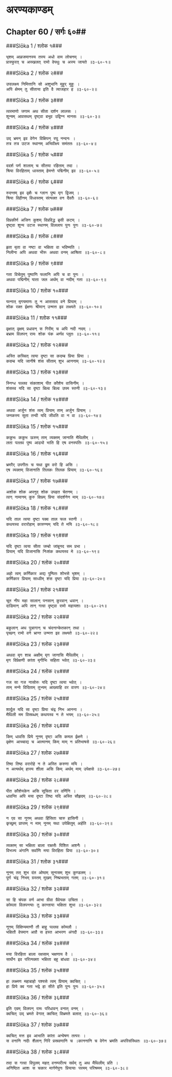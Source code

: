 अरण्यकाण्डम्
===============================


## Chapter 60  / सर्गः ६०##


###Slōka 1 / श्लोक १###


    भृशम् आव्रजमानस्य तस्य अधो वाम लोचनम् ।
    प्रास्फुरत् च अस्खलत् रामो वेपथुः च अस्य जायते ॥३-६०-१॥


###Slōka 2 / श्लोक २###


    उपालक्ष्य निमित्तानि सो अशुभानि मुहुर् मुहुः ।
    अपि क्षेमम् तु सीताया इति वै व्याजहार ह ॥३-६०-२॥


###Slōka 3 / श्लोक ३###


    त्वरमाणो जगाम अथ सीता दर्शन लालसः ।
    शून्यम् आवसथम् दृष्ट्वा बभूव उद्विग्न मानसः ॥३-६०-३॥


###Slōka 4 / श्लोक ४###


    उद् भ्रमन् इव वेगेन विक्षिपन् रघु नन्दनः ।
    तत्र तत्र उटज स्थानम् अभिवीक्ष्य समंततः ॥३-६०-४॥


###Slōka 5 / श्लोक ५###


    ददर्श पर्ण शालाम् च सीतया रहिताम् तदा ।
    श्रिया विरहिताम् ध्वस्ताम् हेमन्ते पद्मिनीम् इव ॥३-६०-५॥


###Slōka 6 / श्लोक ६###


    रुदन्तम् इव वृक्षैः च ग्लान पुष्प मृग द्विजम् ।
    श्रिया विहीनम् विध्वस्तम् संत्यक्त वन दैवतैः ॥३-६०-६॥


###Slōka 7 / श्लोक ७###


    विप्रकीर्ण अजिन कुशम् विप्रविद्ध बृसी कटम् ।
    दृष्ट्वा शून्य उटज स्थानम् विललाप पुनः पुनः ॥३-६०-७॥


###Slōka 8 / श्लोक ८###


    हृता मृता वा नष्टा वा भक्षिता वा भविष्यति ।
    निलीना अपि अथवा भीरुः अथवा वनम् आश्रिता ॥३-६०-८॥


###Slōka 9 / श्लोक ९###


    गता विचेतुम् पुष्पाणि फलानि अपि च वा पुनः ।
    अथवा पद्मिनीम् याता जल अर्थम् वा नदीम् गता ॥३-६०-९॥


###Slōka 10 / श्लोक १०###


    यत्नात् मृगयमाणः तु न आससाद वने प्रियाम् ।
    शोक रक्त ईक्षणः श्रीमान् उन्मत्त इव लक्ष्यते ॥३-६०-१०॥


###Slōka 11 / श्लोक ११###


    वृक्षात् वृक्षम् प्रधावन् स गिरीम् च अपि नदी नदम् ।
    बभ्राम विलपन् रामः शोक पंक अर्णव प्लुतः ॥३-६०-११॥


###Slōka 12 / श्लोक १२###


    अस्ति कच्चित् त्वया दृष्टा सा कदम्ब प्रिया प्रिया ।
    कदम्ब यदि जानीषे शंस सीताम् शुभ आननाम् ॥३-६०-१२॥


###Slōka 13 / श्लोक १३###


    स्निग्ध पल्लव संकाशाम् पीत कौशेय वासिनीम् ।
    शंसस्व यदि सा दृष्टा बिल्व बिल्व उपम स्तनी ॥३-६०-१३॥


###Slōka 14 / श्लोक १४###


    अथवा अर्जुन शंस त्वम् प्रियाम् ताम् अर्जुन प्रियाम् ।
    जनकस्य सुता तन्वी यदि जीवति वा न वा ॥३-६०-१४॥


###Slōka 15 / श्लोक १५###


    ककुभः ककुभ ऊरुम् ताम् व्यक्तम् जानाति मैथिलीम् ।
    लता पल्लव पुष्प आढ्यो भाति हि एष वनस्पतिः ॥३-६०-१५॥


###Slōka 16 / श्लोक १६###


    भ्रमरैर् उपगीतः च यथा द्रुम वरो हि असि ।
    एष व्यक्तम् विजानाति तिलकः तिलक प्रियाम् ॥३-६०-१६॥


###Slōka 17 / श्लोक १७###


    अशोक शोक अपनुद शोक उपहत चेतनम् ।
    त्वन् नामानम् कुरु क्षिप्रम् प्रिया संदर्शनेन माम् ॥३-६०-१७॥


###Slōka 18 / श्लोक १८###


    यदि ताल त्वया दृष्टा पक्व ताल फल स्तनी ।
    कथयस्व वरारोहाम् कारुण्यम् यदि ते मयि ॥३-६०-१८॥


###Slōka 19 / श्लोक १९###


    यदि दृष्टा त्वया सीता जम्बो जांबूनद सम प्रभा ।
    प्रियाम् यदि विजानासि निःशंक कथयस्व मे ॥३-६०-१९॥


###Slōka 20 / श्लोक २०###


    अहो त्वम् कर्णिकार अद्य पुष्पितः शोभसे भृशम् ।
    कर्णिकार प्रियाम् साध्वीम् शंस दृष्टा यदि प्रिया ॥३-६०-२०॥


###Slōka 21 / श्लोक २१###


    चूत नीप महा सालान् पनसान् कुरवान् धवान् ।
    दाडिमान् अपि तान् गत्वा दृष्ट्वा रामो महायशाः ॥३-६०-२१॥


###Slōka 22 / श्लोक २२###


    बकुलान् अथ पुन्नागान् च चंदनान्केतकान् तथा ।
    पृच्छन् रामो वने भ्रान्त उन्मत्त इव लक्ष्यते ॥३-६०-२२॥


###Slōka 23 / श्लोक २३###


    अथवा मृग शाब अक्षीम् मृग जानासि मैथिलीम् ।
    मृग विप्रेक्षणी कांता मृगीभिः सहिता भवेत् ॥३-६०-२३॥


###Slōka 24 / श्लोक २४###


    गज सा गज नासोरुः यदि दृष्टा त्वया भवेत् ।
    ताम् मन्ये विदिताम् तुभ्यम् आख्याहि वर वारण ॥३-६०-२४॥


###Slōka 25 / श्लोक २५###


    शार्दूल यदि सा दृष्टा प्रिया चंद्र निभ आनना ।
    मैथिली मम विस्रब्धम् कथयस्व न ते भयम् ॥३-६०-२५॥


###Slōka 26 / श्लोक २६###


    किम् धावसि प्रिये नूनम् दृष्टा असि कमल ईक्षणे ।
    वृक्षेण आच्चाद्य च आत्मानम् किम् माम् न प्रतिभाषसे ॥३-६०-२६॥


###Slōka 27 / श्लोक २७###


    तिष्ठ तिष्ठ वरारोहे न ते अस्ति करुणा मयि ।
    न अत्यर्थम् हास्य शीला असि किम् अर्थम् माम् उपेक्षसे ॥३-६०-२७॥


###Slōka 28 / श्लोक २८###


    पीत कौशेयकेन असि सूचिता वर वर्णिनि ।
    धावन्ति अपि मया दृष्टा तिष्ठ यदि अस्ति सौहृदम् ॥३-६०-२८॥


###Slōka 29 / श्लोक २९###


    न एव सा नूनम् अथवा हिंसिता चारु हासिनी ।
    कृच्छ्रम् प्राप्तम् न माम् नूनम् यथा उपेक्षितुम् अर्हति ॥३-६०-२९॥


###Slōka 30 / श्लोक ३०###


    व्यक्तम् सा भक्षिता बाला राक्षसैः पिशित अशनैः ।
    विभज्य अंगानि सर्वाणि मया विरहिता प्रिया ॥३-६०-३०॥


###Slōka 31 / श्लोक ३१###


    नूनम् तत् शुभ दंत ओष्ठम् सुनासम् शुभ कुण्डलम् ।
    पूर्ण चंद्र निभम् ग्रस्तम् मुखम् निष्प्रभताम् गतम् ॥३-६०-३१॥


###Slōka 32 / श्लोक ३२###


    सा हि चंपक वर्ण आभा ग्रीवा ग्रैवेयक उचिता ।
    कोमला विलपन्त्याः तु कान्ताया भक्षिता शुभा ॥३-६०-३२॥


###Slōka 33 / श्लोक ३३###


    नूनम् विक्षिप्यमाणौ तौ बाहू पल्लव कोमलौ ।
    भक्षितौ वेपमान अग्रौ स हस्त आभरण अंगदौ ॥३-६०-३३॥


###Slōka 34 / श्लोक ३४###


    मया विरहिता बाला रक्षसाम् भक्षणाय वै ।
    सार्थेन इव परित्यक्ता भक्षिता बहु बांधवा ॥३-६०-३४॥


###Slōka 35 / श्लोक ३५###


    हा लक्ष्मण महाबाहो पश्यसे त्वम् प्रियाम् क्वचित् ।
    हा प्रिये क्व गता भद्रे हा सीते इति पुनः पुनः ॥३-६०-३५॥


###Slōka 36 / श्लोक ३६###


    इति एवम् विलपन् रामः परिधावन् वनात् वनम् ।
    क्वचित् उद् भ्रमते वेगात् क्वचित् विभ्रमते बलात् ॥३-६०-३६॥


###Slōka 37 / श्लोक ३७###


    क्वचित् मत्त इव आभाति कांता अन्वेषण तत्परः ।
    स वनानि नदीः शैलान् गिरि प्रस्रवणानि च ।काननानि च वेगेन भ्रमति अपरिसंस्थितः ॥३-६०-३७॥


###Slōka 38 / श्लोक ३८###


    तदा स गत्वा विपुलम् महत् वनम्परीत्य सर्वम् तु अथ मैथिलीम् प्रति ।
    अनिष्ठित आशः स चकार मार्गणेपुनः प्रियायाः परमम् परिश्रमम् ॥३-६०-३८॥



